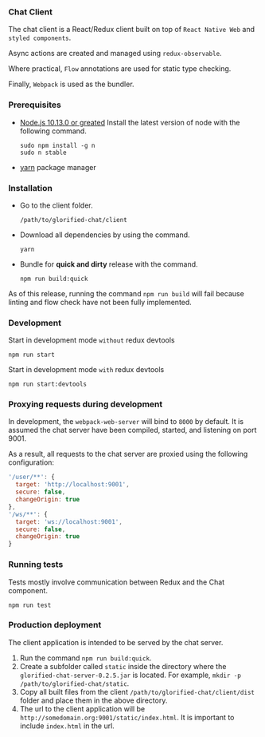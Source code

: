 ### Chat Client

The chat client is a React/Redux client built on top of ```React Native Web``` and ```styled components```.

Async actions are created and managed using ```redux-observable```.  

Where practical, ```Flow``` annotations are used for static type checking.  

Finally, ```Webpack``` is used as the bundler.

### Prerequisites
* [Node.js 10.13.0 or greated](https://nodejs.org/en/download/)
  Install the latest version of node with the following command.
  ```
  sudo npm install -g n
  sudo n stable
  ```
* [yarn](https://yarnpkg.com/lang/en/docs/install/#debian-stable) package manager

### Installation
*  Go to the client folder.
   ```
   /path/to/glorified-chat/client
   ```

*  Download all dependencies by using the command.
   ```
   yarn
   ```

*  Bundle for __quick and dirty__ release with the command.
   ```
   npm run build:quick
   ```

  As of this release, running the command ```npm run build``` will fail because linting and flow check have not been fully implemented.

### Development
Start in development mode ```without``` redux devtools
```
npm run start
```

Start in development mode ```with``` redux devtools
```
npm run start:devtools
```

### Proxying requests during development
In development, the ```webpack-web-server``` will bind to ```8000``` by default.
It is assumed the chat server have been compiled, started, and listening on port 9001.

As a result, all requests to the chat server are proxied using the following configuration:
```javascript
'/user/**': {
  target: 'http://localhost:9001',
  secure: false,
  changeOrigin: true
},
'/ws/**': {
  target: 'ws://localhost:9001',
  secure: false,
  changeOrigin: true
}
```

### Running tests
Tests mostly involve communication between Redux and the Chat component.
```
npm run test
```

### Production deployment
The client application is intended to be served by the chat server.

1.  Run the command ```npm run build:quick```.
2.  Create a subfolder called ```static``` inside the directory where the ```glorified-chat-server-0.2.5.jar``` is located.
    For example, ```mkdir -p /path/to/glorified-chat/static```.
3.  Copy all built files from the client ```/path/to/glorified-chat/client/dist``` folder and place them in the above directory.
4.  The url to the client application will be ```http://somedomain.org:9001/static/index.html```.
    It is important to include ```index.html``` in the url.

